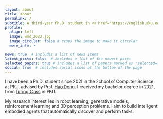 ```yaml
---
layout: about
title: about
permalink: /
subtitle: A third-year Ph.D. student in <a href="https://english.pku.edu.cn/">Peking University (PKU)</a>.
profile:
  align: left
  image: wmd_2023.jpg
  image_circular: false # crops the image to make it circular
  more_info: >

news: true  # includes a list of news items
latest_posts: false  # includes a list of the newest posts
selected_papers: true # includes a list of papers marked as "selected={true}"
social: true  # includes social icons at the bottom of the page
---
```

I have been a Ph.D. student since 2021 in the School of Computer Science at PKU, advised by Prof. [Hao Dong](https://cfcs.pku.edu.cn/english/people/faculty/haodong/index.htm).
I received my bachelor degree in 2021, from [Turing Class](https://cfcs.pku.edu.cn/english/research/turingprogram/introduction1/index.htm) in PKU.

My research interest lies in robot learning, generative models, reinforcement learning and 3D perception problems.
I aim to build intelligent embodied agents that automatically discover and perform tasks.
